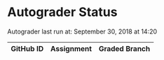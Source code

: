 # Autograder Status
Autograder last run at: September 30, 2018 at 14:20

| GitHub ID | Assignment | Graded Branch |
|-----------|------------|---------------|
